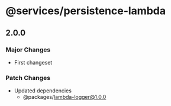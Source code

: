 # @services/persistence-lambda

## 2.0.0

### Major Changes

- First changeset

### Patch Changes

- Updated dependencies
  - @packages/lambda-logger@1.0.0
